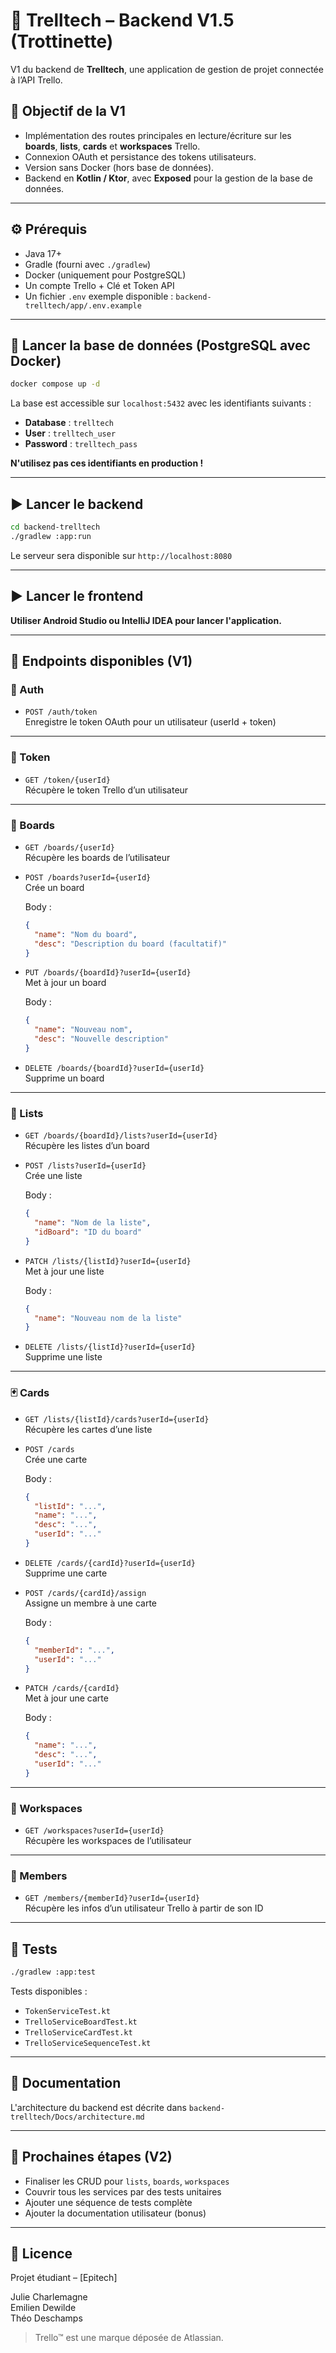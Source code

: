 #   🛴 Trelltech – Backend V1.5 (Trottinette)

V1 du backend de **Trelltech**, une application de gestion de projet connectée à l’API Trello.

## 🚀 Objectif de la V1

- Implémentation des routes principales en lecture/écriture sur les **boards**, **lists**, **cards** et **workspaces** Trello.
- Connexion OAuth et persistance des tokens utilisateurs.
- Version sans Docker (hors base de données).
- Backend en **Kotlin / Ktor**, avec **Exposed** pour la gestion de la base de données.

---

## ⚙️ Prérequis

- Java 17+
- Gradle (fourni avec `./gradlew`)
- Docker (uniquement pour PostgreSQL)
- Un compte Trello + Clé et Token API
- Un fichier `.env` exemple disponible :  `backend-trelltech/app/.env.example`

---

## 🐘 Lancer la base de données (PostgreSQL avec Docker)

```bash
docker compose up -d
```

La base est accessible sur `localhost:5432` avec les identifiants suivants :
- **Database** : `trelltech`
- **User** : `trelltech_user`
- **Password** : `trelltech_pass`

**N'utilisez pas ces identifiants en production !**

---

## ▶️ Lancer le backend

```bash
cd backend-trelltech
./gradlew :app:run
```

Le serveur sera disponible sur `http://localhost:8080`

---

## ▶️ Lancer le frontend

**Utiliser Android Studio ou IntelliJ IDEA pour lancer l'application.**

---

## 📌 Endpoints disponibles (V1)

### 🔐 Auth

- `POST /auth/token`  
  Enregistre le token OAuth pour un utilisateur (userId + token)

---

### 🧐 Token

- `GET /token/{userId}`  
  Récupère le token Trello d’un utilisateur

---

### 🧩 Boards

- `GET /boards/{userId}`  
  Récupère les boards de l’utilisateur

- `POST /boards?userId={userId}`  
  Crée un board

  Body :
  ```json
  {
    "name": "Nom du board",
    "desc": "Description du board (facultatif)"
  }
  ```

- `PUT /boards/{boardId}?userId={userId}`  
  Met à jour un board

  Body :
  ```json
  {
    "name": "Nouveau nom",
    "desc": "Nouvelle description"
  }
  ```

- `DELETE /boards/{boardId}?userId={userId}`  
  Supprime un board

---

### 📜 Lists

- `GET /boards/{boardId}/lists?userId={userId}`  
  Récupère les listes d’un board

- `POST /lists?userId={userId}`  
  Crée une liste

  Body :
  ```json
  {
    "name": "Nom de la liste",
    "idBoard": "ID du board"
  }
  ```

- `PATCH /lists/{listId}?userId={userId}`  
  Met à jour une liste

  Body :
  ```json
  {
    "name": "Nouveau nom de la liste"
  }
  ```

- `DELETE /lists/{listId}?userId={userId}`  
  Supprime une liste

---

### 🃏 Cards

- `GET /lists/{listId}/cards?userId={userId}`  
  Récupère les cartes d’une liste

- `POST /cards`  
  Crée une carte

  Body :
  ```json
  {
    "listId": "...",
    "name": "...",
    "desc": "...",
    "userId": "..."
  }
  ```

- `DELETE /cards/{cardId}?userId={userId}`  
  Supprime une carte

- `POST /cards/{cardId}/assign`  
  Assigne un membre à une carte

  Body :
  ```json
  {
    "memberId": "...",
    "userId": "..."
  }
  ```

- `PATCH /cards/{cardId}`  
  Met à jour une carte

  Body :
  ```json
  {
    "name": "...",
    "desc": "...",
    "userId": "..."
  }
  ```

---

### 🏢 Workspaces

- `GET /workspaces?userId={userId}`  
  Récupère les workspaces de l’utilisateur

---

### 👤 Members

- `GET /members/{memberId}?userId={userId}`  
  Récupère les infos d’un utilisateur Trello à partir de son ID

---

## 🧪 Tests

```bash
./gradlew :app:test
```

Tests disponibles :

- `TokenServiceTest.kt`
- `TrelloServiceBoardTest.kt`
- `TrelloServiceCardTest.kt`
- `TrelloServiceSequenceTest.kt`

---

## 📂 Documentation

L'architecture du backend est décrite dans `backend-trelltech/Docs/architecture.md`

---

## 🏑 Prochaines étapes (V2)

- Finaliser les CRUD pour `lists`, `boards`, `workspaces`
- Couvrir tous les services par des tests unitaires
- Ajouter une séquence de tests complète
- Ajouter la documentation utilisateur (bonus)

---

## 📃 Licence

Projet étudiant – [Epitech]

Julie Charlemagne  
Emilien Dewilde  
Théo Deschamps

> Trello™ est une marque déposée de Atlassian.

